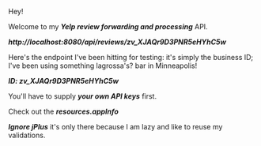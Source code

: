Hey!

Welcome to my ***Yelp review forwarding and processing*** API.

***http://localhost:8080/api/reviews/zv_XJAQr9D3PNR5eHYhC5w***

Here's the endpoint I've been hitting for testing:
it's simply the business ID; I've been using
something lagrossa's? bar in Minneapolis!

***ID: zv_XJAQr9D3PNR5eHYhC5w***

You'll have to supply ***your own API keys*** first.

Check out the ***resources.appInfo***

***Ignore jPlus*** it's only there because
I am lazy and like to reuse my validations.